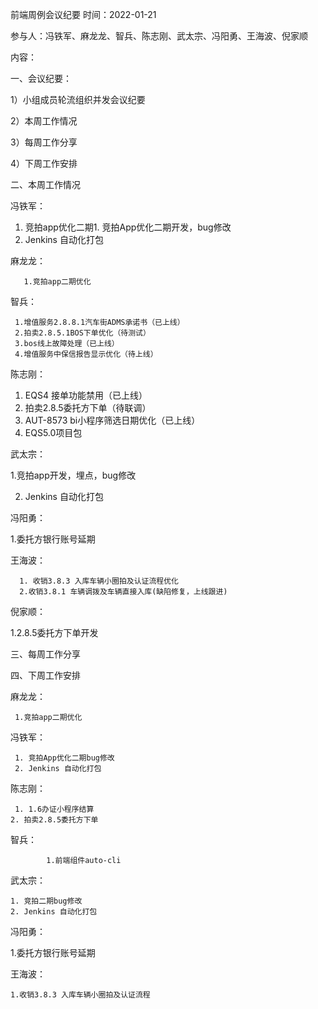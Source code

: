 前端周例会议纪要
时间：2022-01-21

参与人：​冯铁军、​​麻龙龙、​智兵、​陈志刚​​、​武太宗、冯阳勇、王海波​、倪家顺​

 
内容：

一、会议纪要：​

1）小组成员轮流组织并发会议纪要

2）本周工作情况

3）每周工作分享

4）下周工作安排

二、本周工作情况

冯铁军：​ 

   1. 竞拍app优化二期1. 竞拍App优化二期开发，bug修改
   2. Jenkins 自动化打包​


麻龙龙​：

       1.竞拍app二期优化
智兵：  

     1.增值服务2.8.8.1汽车街ADMS承诺书（已上线）
     2.拍卖2.8.5.1BOS下单优化（待测试）
     3.bos线上故障处理（已上线）
     4.增值服务中保信报告显示优化（待上线）
陈志刚：

  1. EQS4 接单功能禁用（已上线）
  2. 拍卖2.8.5委托方下单（待联调）
  3. AUT-8573 bi小程序筛选日期优化（已上线）
  4. EQS5.0项目包


武太宗​：

  1.​竞拍app开发，埋点，bug修改

  2. Jenkins 自动化打包

冯阳勇：

1.委托方银行账号延期

​王海波：

      1. ​收销3.8.3 入库车辆小圈拍及认证流程优化
      2.收销3.8.1 车辆调拨及车辆直接入库(缺陷修复，上线跟进)
​倪家顺​：

1.2.8.5委托方下单开发

​三、每周工作分享

    

四、下周工作安排

麻龙龙：

     1.竞拍app二期优化

冯铁军：

     1. 竞拍App优化二期bug修改
     2. Jenkins 自动化打包

陈志刚：

     1. 1.6办证小程序结算
    2. 拍卖2.8.5委托方下单

​智兵：

            1.前端组件auto-cli
武太宗：

    1. 竞拍二期bug修改
    2. Jenkins 自动化打包

冯阳勇：

1.委托方银行账号延期

王海波：

    1.收销3.8.3 入库车辆小圈拍及认证流程